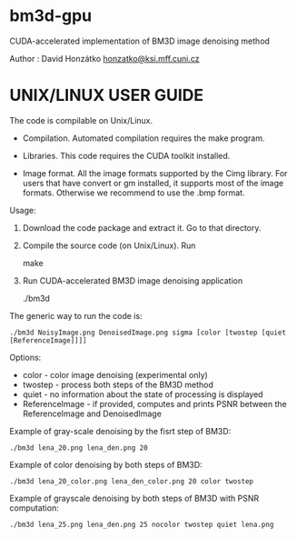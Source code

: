 bm3d-gpu
========

CUDA-accelerated implementation of BM3D image denoising method

Author    : David Honzátko <honzatko@ksi.mff.cuni.cz>

# UNIX/LINUX USER GUIDE

The code is compilable on Unix/Linux. 

- Compilation. 
Automated compilation requires the make program.

- Libraries. 
This code requires the CUDA toolkit installed.

- Image format. 
All the image formats supported by the Cimg library.
For users that have convert or gm installed, it supports most of the image formats. Otherwise we recommend to use the .bmp format.


Usage:

1. Download the code package and extract it. Go to that directory. 

2. Compile the source code (on Unix/Linux).
Run 

    make

3. Run CUDA-accelerated BM3D image denoising application

    ./bm3d

The generic way to run the code is:

    ./bm3d NoisyImage.png DenoisedImage.png sigma [color [twostep [quiet [ReferenceImage]]]]

Options:
- color - color image denoising (experimental only)
- twostep - process both steps of the BM3D method
- quiet - no information about the state of processing is displayed
- ReferenceImage - if provided, computes and prints PSNR between the ReferenceImage and DenoisedImage

Example of gray-scale denoising by the fisrt step of BM3D:

    ./bm3d lena_20.png lena_den.png 20
Example of color denoising by both steps of BM3D:

    ./bm3d lena_20_color.png lena_den_color.png 20 color twostep

Example of grayscale denoising by both steps of BM3D with PSNR computation:

    ./bm3d lena_25.png lena_den.png 25 nocolor twostep quiet lena.png